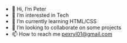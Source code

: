 - 👋 Hi, I’m Peter
- 👀 I’m interested in Tech
- 🌱 I’m currently learning HTML/CSS
- 💞️ I’m looking to collaborate on some projects
- 📫 How to reach me pexryl01@gmail.com

<!---
pexryl01/pexryl01 is a ✨ special ✨ repository because its `README.md` (this file) appears on your GitHub profile.
You can click the Preview link to take a look at your changes.
--->
